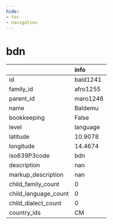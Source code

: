```yaml
---
hide:
- toc
- navigation
---
```

# bdn
|                      | info     |
|:---------------------|:---------|
| id                   | bald1241 |
| family_id            | afro1255 |
| parent_id            | maro1246 |
| name                 | Baldemu  |
| bookkeeping          | False    |
| level                | language |
| latitude             | 10.9078  |
| longitude            | 14.4674  |
| iso639P3code         | bdn      |
| description          | nan      |
| markup_description   | nan      |
| child_family_count   | 0        |
| child_language_count | 0        |
| child_dialect_count  | 0        |
| country_ids          | CM       |
